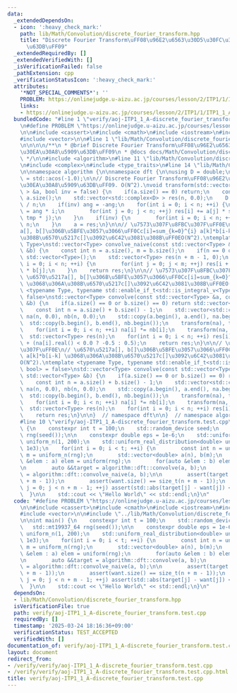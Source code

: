 ```yaml
---
data:
  _extendedDependsOn:
  - icon: ':heavy_check_mark:'
    path: lib/Math/Convolution/discrete_fourier_transform.hpp
    title: "Discrete Fourier Transform\uFF08\u96E2\u6563\u30D5\u30FC\u30EA\u30A8\u5909\
      \u63DB\uFF09"
  _extendedRequiredBy: []
  _extendedVerifiedWith: []
  _isVerificationFailed: false
  _pathExtension: cpp
  _verificationStatusIcon: ':heavy_check_mark:'
  attributes:
    '*NOT_SPECIAL_COMMENTS*': ''
    PROBLEM: https://onlinejudge.u-aizu.ac.jp/courses/lesson/2/ITP1/1/ITP1_1_A
    links:
    - https://onlinejudge.u-aizu.ac.jp/courses/lesson/2/ITP1/1/ITP1_1_A
  bundledCode: "#line 1 \"verify/aoj-ITP1_1_A-discrete_fourier_transform.test.cpp\"\
    \n#define PROBLEM \"https://onlinejudge.u-aizu.ac.jp/courses/lesson/2/ITP1/1/ITP1_1_A\"\
    \n\n#include <cassert>\n#include <cmath>\n#include <iostream>\n#include <random>\n\
    #include <vector>\n\n#line 1 \"lib/Math/Convolution/discrete_fourier_transform.hpp\"\
    \n\n\n\n/**\n * @brief Discrete Fourier Transform\uFF08\u96E2\u6563\u30D5\u30FC\
    \u30EA\u30A8\u5909\u63DB\uFF09\n * @docs docs/Math/Convolution/discrete_fourier_transform.md\n\
    \ */\n\n#include <algorithm>\n#line 11 \"lib/Math/Convolution/discrete_fourier_transform.hpp\"\
    \n#include <complex>\n#include <type_traits>\n#line 14 \"lib/Math/Convolution/discrete_fourier_transform.hpp\"\
    \n\nnamespace algorithm {\n\nnamespace dft {\n\nusing D = double;\n\nconst D PI\
    \ = std::acos(-1.0);\n\n// Discrete Fourier Transform\uFF08\u96E2\u6563\u30D5\u30FC\
    \u30EA\u30A8\u5909\u63DB\uFF09. O(N^2).\nvoid transform(std::vector<std::complex<D>\
    \ > &a, bool inv = false) {\n    if(a.size() == 0) return;\n    const int n =\
    \ a.size();\n    std::vector<std::complex<D> > res(n, 0.0);\n    D ang = 2 * PI\
    \ / n;\n    if(inv) ang = -ang;\n    for(int i = 0; i < n; ++i) {\n        D tmp\
    \ = ang * i;\n        for(int j = 0; j < n; ++j) res[i] += a[j] * std::polar<D>(1.0,\
    \ tmp * j);\n    }\n    if(inv) {\n        for(int i = 0; i < n; ++i) res[i] /=\
    \ n;\n    }\n    a = res;\n}\n\n// \u7573\u307F\u8FBC\u307F\uFF0E\n// \u6570\u5217\
    a[], b[]\u306B\u5BFE\u3057\u3066\uFF0Cc[i]=sum_{k=0}^{i} a[k]*b[i-k] \u3068\u306A\
    \u308B\u6570\u5217c[]\u3092\u6C42\u3081\u308B\uFF0EO(N^2).\ntemplate <typename\
    \ Type>\nstd::vector<Type> convolve_naive(const std::vector<Type> &a, const std::vector<Type>\
    \ &b) {\n    const int n = a.size(), m = b.size();\n    if(n == 0 or m == 0) return\
    \ std::vector<Type>();\n    std::vector<Type> res(n + m - 1, 0);\n    for(int\
    \ i = 0; i < n; ++i) {\n        for(int j = 0; j < m; ++j) res[i + j] += a[i]\
    \ * b[j];\n    }\n    return res;\n}\n\n// \u7573\u307F\u8FBC\u307F\uFF0E\n//\
    \ \u6570\u5217a[], b[]\u306B\u5BFE\u3057\u3066\uFF0Cc[i]=sum_{k=0}^{i} a[k]*b[i-k]\
    \ \u3068\u306A\u308B\u6570\u5217c[]\u3092\u6C42\u3081\u308B\uFF0EO(N^2).\ntemplate\
    \ <typename Type, typename std::enable_if_t<std::is_integral_v<Type>, bool> =\
    \ false>\nstd::vector<Type> convolve(const std::vector<Type> &a, const std::vector<Type>\
    \ &b) {\n    if(a.size() == 0 or b.size() == 0) return std::vector<Type>();\n\
    \    const int n = a.size() + b.size() - 1;\n    std::vector<std::complex<D> >\
    \ na(n, 0.0), nb(n, 0.0);\n    std::copy(a.begin(), a.end(), na.begin());\n  \
    \  std::copy(b.begin(), b.end(), nb.begin());\n    transform(na), transform(nb);\n\
    \    for(int i = 0; i < n; ++i) na[i] *= nb[i];\n    transform(na, true);\n  \
    \  std::vector<Type> res(n);\n    for(int i = 0; i < n; ++i) res[i] = na[i].real()\
    \ + (na[i].real() < 0.0 ? -0.5 : 0.5);\n    return res;\n}\n\n// \u7573\u307F\u8FBC\
    \u307F\uFF0E\n// \u6570\u5217a[], b[]\u306B\u5BFE\u3057\u3066\uFF0Cc[i]=sum_{k=0}^{i}\
    \ a[k]*b[i-k] \u3068\u306A\u308B\u6570\u5217c[]\u3092\u6C42\u3081\u308B\uFF0E\
    O(N^2).\ntemplate <typename Type, typename std::enable_if_t<std::is_floating_point_v<Type>,\
    \ bool> = false>\nstd::vector<Type> convolve(const std::vector<Type> &a, const\
    \ std::vector<Type> &b) {\n    if(a.size() == 0 or b.size() == 0) return std::vector<Type>();\n\
    \    const int n = a.size() + b.size() - 1;\n    std::vector<std::complex<D> >\
    \ na(n, 0.0), nb(n, 0.0);\n    std::copy(a.begin(), a.end(), na.begin());\n  \
    \  std::copy(b.begin(), b.end(), nb.begin());\n    transform(na), transform(nb);\n\
    \    for(int i = 0; i < n; ++i) na[i] *= nb[i];\n    transform(na, true);\n  \
    \  std::vector<Type> res(n);\n    for(int i = 0; i < n; ++i) res[i] = na[i].real();\n\
    \    return res;\n}\n\n}  // namespace dft\n\n}  // namespace algorithm\n\n\n\
    #line 10 \"verify/aoj-ITP1_1_A-discrete_fourier_transform.test.cpp\"\n\nint main()\
    \ {\n    constexpr int t = 100;\n    std::random_device seed;\n    std::mt19937_64\
    \ rng(seed());\n\n    constexpr double eps = 1e-6;\n    std::uniform_int_distribution<int>\
    \ uniform_n(1, 200);\n    std::uniform_real_distribution<double> uniform(-1e3,\
    \ 1e3);\n    for(int i = 0; i < t; ++i) {\n        const int n = uniform_n(rng),\
    \ m = uniform_n(rng);\n        std::vector<double> a(n), b(m);\n        for(auto\
    \ &elem : a) elem = uniform(rng);\n        for(auto &elem : b) elem = uniform(rng);\n\
    \n        auto &&target = algorithm::dft::convolve(a, b);\n        auto &&want\
    \ = algorithm::dft::convolve_naive(a, b);\n\n        assert(target.size() == size_t(n\
    \ + m - 1));\n        assert(want.size() == size_t(n + m - 1));\n        for(int\
    \ j = 0; j < n + m - 1; ++j) assert(std::abs(target[j] - want[j]) < eps);\n  \
    \  }\n\n    std::cout << \"Hello World\" << std::endl;\n}\n"
  code: "#define PROBLEM \"https://onlinejudge.u-aizu.ac.jp/courses/lesson/2/ITP1/1/ITP1_1_A\"\
    \n\n#include <cassert>\n#include <cmath>\n#include <iostream>\n#include <random>\n\
    #include <vector>\n\n#include \"../lib/Math/Convolution/discrete_fourier_transform.hpp\"\
    \n\nint main() {\n    constexpr int t = 100;\n    std::random_device seed;\n \
    \   std::mt19937_64 rng(seed());\n\n    constexpr double eps = 1e-6;\n    std::uniform_int_distribution<int>\
    \ uniform_n(1, 200);\n    std::uniform_real_distribution<double> uniform(-1e3,\
    \ 1e3);\n    for(int i = 0; i < t; ++i) {\n        const int n = uniform_n(rng),\
    \ m = uniform_n(rng);\n        std::vector<double> a(n), b(m);\n        for(auto\
    \ &elem : a) elem = uniform(rng);\n        for(auto &elem : b) elem = uniform(rng);\n\
    \n        auto &&target = algorithm::dft::convolve(a, b);\n        auto &&want\
    \ = algorithm::dft::convolve_naive(a, b);\n\n        assert(target.size() == size_t(n\
    \ + m - 1));\n        assert(want.size() == size_t(n + m - 1));\n        for(int\
    \ j = 0; j < n + m - 1; ++j) assert(std::abs(target[j] - want[j]) < eps);\n  \
    \  }\n\n    std::cout << \"Hello World\" << std::endl;\n}\n"
  dependsOn:
  - lib/Math/Convolution/discrete_fourier_transform.hpp
  isVerificationFile: true
  path: verify/aoj-ITP1_1_A-discrete_fourier_transform.test.cpp
  requiredBy: []
  timestamp: '2025-03-24 18:16:36+09:00'
  verificationStatus: TEST_ACCEPTED
  verifiedWith: []
documentation_of: verify/aoj-ITP1_1_A-discrete_fourier_transform.test.cpp
layout: document
redirect_from:
- /verify/verify/aoj-ITP1_1_A-discrete_fourier_transform.test.cpp
- /verify/verify/aoj-ITP1_1_A-discrete_fourier_transform.test.cpp.html
title: verify/aoj-ITP1_1_A-discrete_fourier_transform.test.cpp
---
```

